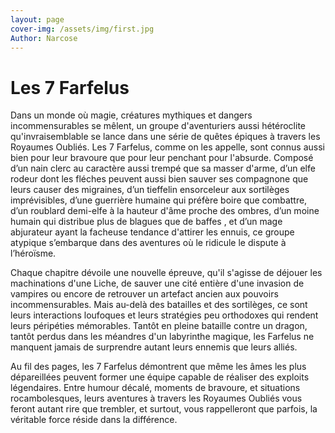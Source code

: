 ```yaml
---
layout: page
cover-img: /assets/img/first.jpg
Author: Narcose
---
```


# Les 7 Farfelus

Dans un monde où magie, créatures mythiques et dangers incommensurables se mêlent, un groupe d'aventuriers aussi hétéroclite qu'invraisemblable se lance dans une série de quêtes épiques à travers les Royaumes Oubliés. Les 7 Farfelus, comme on les appelle, sont connus aussi bien pour leur bravoure que pour leur penchant pour l'absurde. Composé d’un nain clerc au caractère aussi trempé que sa masser d'arme, d’un elfe rodeur dont les fléches peuvent aussi bien sauver ses compagnone que  leurs causer des migraines, d’un tieffelin ensorceleur aux sortilèges imprévisibles, d’une guerrière humaine  qui préfère boire que combattre, d’un roublard demi-elfe à la hauteur d'âme proche des ombres, d’un moine humain qui distribue plus de blagues que de baffes , et d’un mage abjurateur ayant la facheuse tendance d'attirer les ennuis, ce groupe atypique s’embarque dans des aventures où le ridicule le dispute à l’héroïsme.

Chaque chapitre dévoile une nouvelle épreuve, qu'il s'agisse de déjouer les machinations d'une Liche, de sauver une cité entière d'une invasion de vampires ou encore de retrouver un artefact ancien aux pouvoirs incommensurables. Mais au-delà des batailles et des sortilèges, ce sont leurs interactions loufoques et leurs stratégies peu orthodoxes qui rendent leurs péripéties mémorables. Tantôt en pleine bataille contre un dragon, tantôt perdus dans les méandres d'un labyrinthe magique, les Farfelus ne manquent jamais de surprendre autant leurs ennemis que leurs alliés.

Au fil des pages, les 7 Farfelus démontrent que même les âmes les plus dépareillées peuvent former une équipe capable de réaliser des exploits légendaires. Entre humour décalé, moments de bravoure, et situations rocambolesques, leurs aventures à travers les Royaumes Oubliés vous feront autant rire que trembler, et surtout, vous rappelleront que parfois, la véritable force réside dans la différence.









